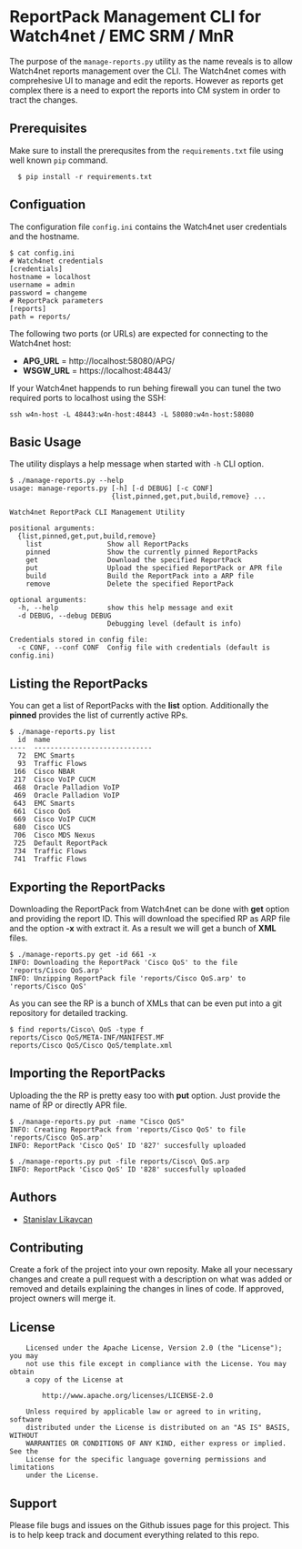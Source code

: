 # ReportPack Management CLI for Watch4net / EMC SRM / MnR

The purpose of the `manage-reports.py` utility as the name reveals is to allow Watch4net reports management over the CLI. The Watch4net comes with comprehesive UI to manage and edit the reports. However as reports get complex there is a need to export the reports into CM system in order to tract the changes.

## Prerequisites
Make sure to install the prerequsites from the `requirements.txt` file using well known `pip` command.
```
  $ pip install -r requirements.txt
```

## Configuation
The configuration file `config.ini` contains the Watch4net user credentials and the hostname.
```
$ cat config.ini
# Watch4net credentials
[credentials]
hostname = localhost
username = admin
password = changeme
# ReportPack parameters
[reports]
path = reports/
```
The following two ports (or URLs) are expected for connecting to the Watch4net host:
* **APG_URL** = http://localhost:58080/APG/
* **WSGW_URL** = https://localhost:48443/

If your Watch4net happends to run behing firewall you can tunel the two required ports to localhost using the SSH:
```
ssh w4n-host -L 48443:w4n-host:48443 -L 58080:w4n-host:58080
```

## Basic Usage
The utility displays a help message when started with `-h` CLI option.
```
$ ./manage-reports.py --help
usage: manage-reports.py [-h] [-d DEBUG] [-c CONF]
                         {list,pinned,get,put,build,remove} ...

Watch4net ReportPack CLI Management Utility

positional arguments:
  {list,pinned,get,put,build,remove}
    list                Show all ReportPacks
    pinned              Show the currently pinned ReportPacks
    get                 Download the specified ReportPack
    put                 Upload the specified ReportPack or APR file
    build               Build the ReportPack into a ARP file
    remove              Delete the specified ReportPack

optional arguments:
  -h, --help            show this help message and exit
  -d DEBUG, --debug DEBUG
                        Debugging level (default is info)

Credentials stored in config file:
  -c CONF, --conf CONF  Config file with credentials (default is config.ini)
```

## Listing the ReportPacks
You can get a list of ReportPacks with the **list** option. Additionally the **pinned** provides the list of currently active RPs.
```
$ ./manage-reports.py list
  id  name
----  -----------------------------
  72  EMC Smarts
  93  Traffic Flows
 166  Cisco NBAR
 217  Cisco VoIP CUCM
 468  Oracle Palladion VoIP
 469  Oracle Palladion VoIP
 643  EMC Smarts
 661  Cisco QoS
 669  Cisco VoIP CUCM
 680  Cisco UCS
 706  Cisco MDS Nexus
 725  Default ReportPack
 734  Traffic Flows
 741  Traffic Flows
```

## Exporting the ReportPacks
Downloading the ReportPack from Watch4net can be done with **get** option and providing the report ID. This will download the specified RP as ARP file and the option **-x** with extract it. As a result we will get a bunch of **XML** files.
```
$ ./manage-reports.py get -id 661 -x
INFO: Downloading the ReportPack 'Cisco QoS' to the file 'reports/Cisco QoS.arp'
INFO: Unzipping ReportPack file 'reports/Cisco QoS.arp' to 'reports/Cisco QoS'
```
As you can see the RP is a bunch of XMLs that can be even put into a git repository for detailed tracking.
```
$ find reports/Cisco\ QoS -type f
reports/Cisco QoS/META-INF/MANIFEST.MF
reports/Cisco QoS/Cisco QoS/template.xml
```

## Importing the ReportPacks
Uploading the the RP is pretty easy too with **put** option. Just provide the name of RP or directly APR file.
```
$ ./manage-reports.py put -name "Cisco QoS"
INFO: Creating ReportPack from 'reports/Cisco QoS' to file 'reports/Cisco QoS.arp'
INFO: ReportPack 'Cisco QoS' ID '827' succesfully uploaded

$ ./manage-reports.py put -file reports/Cisco\ QoS.arp 
INFO: ReportPack 'Cisco QoS' ID '828' succesfully uploaded
```

## Authors
* [Stanislav Likavcan](https://github.com/baracudaz)

## Contributing
Create a fork of the project into your own reposity. Make all your necessary changes and create a pull request with a description on what was added or removed and details explaining the changes in lines of code. If approved, project owners will merge it.

## License
```
    Licensed under the Apache License, Version 2.0 (the "License"); you may
    not use this file except in compliance with the License. You may obtain
    a copy of the License at

        http://www.apache.org/licenses/LICENSE-2.0

    Unless required by applicable law or agreed to in writing, software
    distributed under the License is distributed on an "AS IS" BASIS, WITHOUT
    WARRANTIES OR CONDITIONS OF ANY KIND, either express or implied. See the
    License for the specific language governing permissions and limitations
    under the License.
```

## Support
Please file bugs and issues on the Github issues page for this project. This is to help keep track and document everything related to this repo.